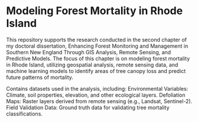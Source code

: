 # Modeling Forest Mortality in Rhode Island

This repository supports the research conducted in the second chapter of my doctoral dissertation, 
Enhancing Forest Monitoring and Management in Southern New England Through GIS Analysis, Remote Sensing, and Predictive Models. 
The focus of this chapter is on modeling forest mortality in Rhode Island, utilizing geospatial analysis, remote sensing data,
and machine learning models to identify areas of tree canopy loss and predict future patterns of mortality.

Contains datasets used in the analysis, including:
  Environmental Variables: Climate, soil properties, elevation, and other ecological layers.
  Defoliation Maps: Raster layers derived from remote sensing (e.g., Landsat, Sentinel-2).
  Field Validation Data: Ground truth data for validating tree mortality classifications.
